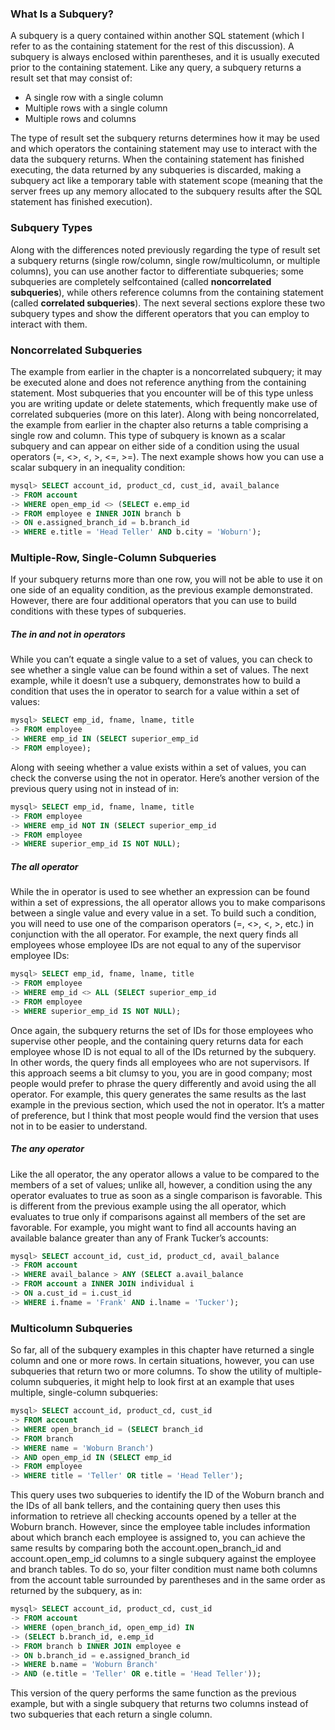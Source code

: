 ### What Is a Subquery? 

A subquery is a query contained within another SQL statement (which I refer to as the containing statement for the rest of this discussion). A subquery is always enclosed within parentheses, and it is usually executed prior to the containing statement. Like any query, a subquery returns a result set that may consist of: 

* A single row with a single column   
* Multiple rows with a single column   
* Multiple rows and columns  

The type of result set the subquery returns determines how it may be used and which operators the containing statement may use to interact with the data the subquery returns. When the containing statement has finished executing, the data returned by any subqueries is discarded, making a subquery act like a temporary table with statement scope (meaning that the server frees up any memory allocated to the subquery results after the SQL statement has finished execution).

### Subquery Types 

Along with the differences noted previously regarding the type of result set a subquery returns (single row/column, single row/multicolumn, or multiple columns), you can use another factor to differentiate subqueries; some subqueries are completely selfcontained (called __noncorrelated subqueries__), while others reference columns from the containing statement (called __correlated subqueries__). The next several sections explore these two subquery types and show the different operators that you can employ to interact with them.

### Noncorrelated Subqueries

The example from earlier in the chapter is a noncorrelated subquery; it may be executed alone and does not reference anything from the containing statement. Most subqueries that you encounter will be of this type unless you are writing update or delete statements, which frequently make use of correlated subqueries (more on this later). Along with being noncorrelated, the example from earlier in the chapter also returns a table comprising a single row and column. This type of subquery is known as a scalar subquery and can appear on either side of a condition using the usual operators (=, <>, <, >, <=, >=). The next example shows how you can use a scalar subquery in an inequality condition:

```sql
mysql> SELECT account_id, product_cd, cust_id, avail_balance
-> FROM account
-> WHERE open_emp_id <> (SELECT e.emp_id
-> FROM employee e INNER JOIN branch b
-> ON e.assigned_branch_id = b.branch_id
-> WHERE e.title = 'Head Teller' AND b.city = 'Woburn');
```

### Multiple-Row, Single-Column Subqueries

If your subquery returns more than one row, you will not be able to use it on one side of an equality condition, as the previous example demonstrated. However, there are four additional operators that you can use to build conditions with these types of subqueries.

##### The in and not in operators

While you can’t equate a single value to a set of values, you can check to see whether a single value can be found within a set of values. The next example, while it doesn’t use a subquery, demonstrates how to build a condition that uses the in operator to search for a value within a set of values:

```sql
mysql> SELECT emp_id, fname, lname, title
-> FROM employee
-> WHERE emp_id IN (SELECT superior_emp_id
-> FROM employee);
```

Along with seeing whether a value exists within a set of values, you can check the converse using the not in operator. Here’s another version of the previous query using not in instead of in:

```sql
mysql> SELECT emp_id, fname, lname, title
-> FROM employee
-> WHERE emp_id NOT IN (SELECT superior_emp_id
-> FROM employee
-> WHERE superior_emp_id IS NOT NULL);
```

##### The all operator

While the in operator is used to see whether an expression can be found within a set of expressions, the all operator allows you to make comparisons between a single value and every value in a set. To build such a condition, you will need to use one of the comparison operators (=, <>, <, >, etc.) in conjunction with the all operator. For example, the next query finds all employees whose employee IDs are not equal to any of the supervisor employee IDs:

```sql
mysql> SELECT emp_id, fname, lname, title
-> FROM employee
-> WHERE emp_id <> ALL (SELECT superior_emp_id
-> FROM employee
-> WHERE superior_emp_id IS NOT NULL);
```

Once again, the subquery returns the set of IDs for those employees who supervise other people, and the containing query returns data for each employee whose ID is not equal to all of the IDs returned by the subquery. In other words, the query finds all employees who are not supervisors. If this approach seems a bit clumsy to you, you are in good company; most people would prefer to phrase the query differently and avoid using the all operator. For example, this query generates the same results as the last example in the previous section, which used the not in operator. It’s a matter of preference, but I think that most people would find the version that uses not in to be easier to understand.

##### The any operator

Like the all operator, the any operator allows a value to be compared to the members of a set of values; unlike all, however, a condition using the any operator evaluates to true as soon as a single comparison is favorable. This is different from the previous example using the all operator, which evaluates to true only if comparisons against all members of the set are favorable. For example, you might want to find all accounts having an available balance greater than any of Frank Tucker’s accounts:

```sql
mysql> SELECT account_id, cust_id, product_cd, avail_balance
-> FROM account
-> WHERE avail_balance > ANY (SELECT a.avail_balance
-> FROM account a INNER JOIN individual i
-> ON a.cust_id = i.cust_id
-> WHERE i.fname = 'Frank' AND i.lname = 'Tucker');
```

### Multicolumn Subqueries

So far, all of the subquery examples in this chapter have returned a single column and one or more rows. In certain situations, however, you can use subqueries that return two or more columns. To show the utility of multiple-column subqueries, it might help to look first at an example that uses multiple, single-column subqueries:

```sql
mysql> SELECT account_id, product_cd, cust_id
-> FROM account
-> WHERE open_branch_id = (SELECT branch_id
-> FROM branch
-> WHERE name = 'Woburn Branch')
-> AND open_emp_id IN (SELECT emp_id
-> FROM employee
-> WHERE title = 'Teller' OR title = 'Head Teller');
```

This query uses two subqueries to identify the ID of the Woburn branch and the IDs of all bank tellers, and the containing query then uses this information to retrieve all checking accounts opened by a teller at the Woburn branch. However, since the employee table includes information about which branch each employee is assigned to, you can achieve the same results by comparing both the account.open_branch_id and account.open_emp_id columns to a single subquery against the employee and branch tables. To do so, your filter condition must name both columns from the account table surrounded by parentheses and in the same order as returned by the subquery, as in:

```sql
mysql> SELECT account_id, product_cd, cust_id
-> FROM account
-> WHERE (open_branch_id, open_emp_id) IN
-> (SELECT b.branch_id, e.emp_id
-> FROM branch b INNER JOIN employee e
-> ON b.branch_id = e.assigned_branch_id
-> WHERE b.name = 'Woburn Branch'
-> AND (e.title = 'Teller' OR e.title = 'Head Teller'));
```

This version of the query performs the same function as the previous example, but with a single subquery that returns two columns instead of two subqueries that each return a single column.












